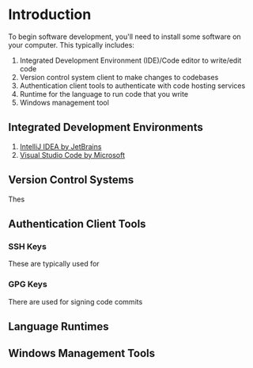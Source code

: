 # Introduction

To begin software development, you'll need to install some software on your computer. This typically includes:

1. Integrated Development Environment (IDE)/Code editor to write/edit code
2. Version control system client to make changes to codebases
3. Authentication client tools to authenticate with code hosting services
4. Runtime for the language to run code that you write
5. Windows management tool

## Integrated Development Environments

1. [IntelliJ IDEA by JetBrains](https://www.jetbrains.com/idea/)
2. [Visual Studio Code by Microsoft](https://code.visualstudio.com)

## Version Control Systems

Thes

## Authentication Client Tools

### SSH Keys

These are typically used for

### GPG Keys

There are used for signing code commits

## Language Runtimes

## Windows Management Tools

